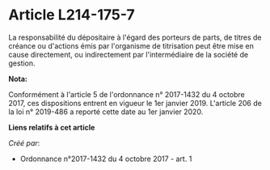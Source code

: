 # Article L214-175-7

La responsabilité du dépositaire à l'égard des porteurs de parts, de titres de créance ou d'actions émis par l'organisme de
titrisation peut être mise en cause directement, ou indirectement par l'intermédiaire de la société de gestion.

**Nota:**

Conformément à l'article 5 de l'ordonnance n° 2017-1432 du 4 octobre 2017, ces dispositions entrent en vigueur le 1er janvier
2019. L'article 206 de la loi n° 2019-486 a reporté cette date au 1er janvier 2020.

**Liens relatifs à cet article**

_Créé par_:

  - Ordonnance n°2017-1432 du 4 octobre 2017 - art. 1
